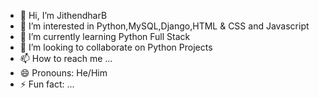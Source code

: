 - 👋 Hi, I’m JithendharB
- 👀 I’m interested in Python,MySQL,Django,HTML & CSS and Javascript
- 🌱 I’m currently learning Python Full Stack
- 💞️ I’m looking to collaborate on Python Projects
- 📫 How to reach me ...
- 😄 Pronouns: He/Him
- ⚡ Fun fact: ...

<!---
JithendharB/JithendharB is a ✨ special ✨ repository because its `README.md` (this file) appears on your GitHub profile.
You can click the Preview link to take a look at your changes.
--->
